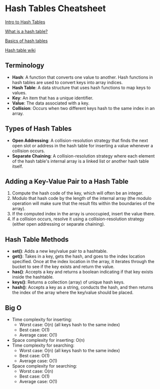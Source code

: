 # Hash Tables Cheatsheet

[Intro to Hash Tables](https://codefellows.github.io/common_curriculum/data_structures_and_algorithms/Code_401/class-30/resources/Hashtables.html)

[What is a hash table?](https://www.youtube.com/watch?v=MfhjkfocRR0)

[Basics of hash tables](https://www.hackerearth.com/practice/data-structures/hash-tables/basics-of-hash-tables/tutorial/)

[Hash table wiki](https://en.wikipedia.org/wiki/Hash_table)

## Terminology

- **Hash**: A function that converts one value to another. Hash functions in hash tables are used to convert keys into array indices.
- **Hash Table**: A data structure that uses hash functions to map keys to values.
- **Key**: An item that has a unique identifier.
- **Value**: The data associated with a key.
- **Collision**: Occurs when two different keys hash to the same index in an array.

## Types of Hash Tables

- **Open Addressing**: A collision-resolution strategy that finds the next open slot or address in the hash table for inserting a value whenever a collision occurs.
- **Separate Chaining**: A collision-resolution strategy where each element of the hash table's internal array is a linked list or another hash table itself.

## Adding a Key-Value Pair to a Hash Table

1. Compute the hash code of the key, which will often be an integer.
2. Modulo that hash code by the length of the internal array (the modulo operation will make sure that the result fits within the boundaries of the array).
3. If the computed index in the array is unoccupied, insert the value there.
4. If a collision occurs, resolve it using a collision-resolution strategy (either open addressing or separate chaining).

## Hash Table Methods

- **set()**: Adds a new key/value pair to a hashtable.
- **get()**: Takes in a key, gets the hash, and goes to the index location specified. Once at the index location in the array, it iterates through the bucket to see if the key exists and return the value.
- **has()**: Accepts a key and returns a boolean indicating if that key exists inside the hashtable.
- **keys()**: Returns a collection (array) of unique hash keys.
- **hash()**: Accepts a key as a string, conducts the hash, and then returns the index of the array where the key/value should be placed.

## Big O

- Time complexity for inserting:
  - Worst case: O(n) (all keys hash to the same index)
  - Best case: O(1)
  - Average case: O(1)
- Space complexity for inserting: O(n)
- Time complexity for searching:
  - Worst case: O(n) (all keys hash to the same index)
  - Best case: O(1)
  - Average case: O(1)
- Space complexity for searching:
  - Worst case: O(n)
  - Best case: O(1)
  - Average case: O(1)
  